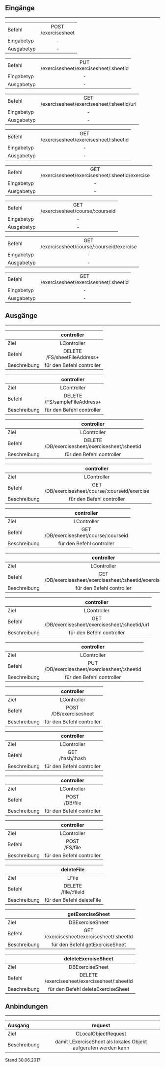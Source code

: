 ## Eingänge
---------------

|||
| :----------- |:-----: |
|Befehl| POST<br>/exercisesheet|
|Eingabetyp| -|
|Ausgabetyp| -|

|||
| :----------- |:-----: |
|Befehl| PUT<br>/exercisesheet/exercisesheet/:sheetid|
|Eingabetyp| -|
|Ausgabetyp| -|

|||
| :----------- |:-----: |
|Befehl| GET<br>/exercisesheet/exercisesheet/:sheetid/url|
|Eingabetyp| -|
|Ausgabetyp| -|

|||
| :----------- |:-----: |
|Befehl| GET<br>/exercisesheet/exercisesheet/:sheetid|
|Eingabetyp| -|
|Ausgabetyp| -|

|||
| :----------- |:-----: |
|Befehl| GET<br>/exercisesheet/exercisesheet/:sheetid/exercise|
|Eingabetyp| -|
|Ausgabetyp| -|

|||
| :----------- |:-----: |
|Befehl| GET<br>/exercisesheet/course/:courseid|
|Eingabetyp| -|
|Ausgabetyp| -|

|||
| :----------- |:-----: |
|Befehl| GET<br>/exercisesheet/course/:courseid/exercise|
|Eingabetyp| -|
|Ausgabetyp| -|

|||
| :----------- |:-----: |
|Befehl| GET<br>/exercisesheet/exercisesheet/:sheetid|
|Eingabetyp| -|
|Ausgabetyp| -|


## Ausgänge
---------------

||controller|
| :----------- |:-----: |
|Ziel| LController|
|Befehl| DELETE<br>/FS/sheetFileAddress+|
|Beschreibung| für den Befehl controller|

||controller|
| :----------- |:-----: |
|Ziel| LController|
|Befehl| DELETE<br>/FS/sampleFileAddress+|
|Beschreibung| für den Befehl controller|

||controller|
| :----------- |:-----: |
|Ziel| LController|
|Befehl| DELETE<br>/DB/exercisesheet/exercisesheet/:sheetid|
|Beschreibung| für den Befehl controller|

||controller|
| :----------- |:-----: |
|Ziel| LController|
|Befehl| GET<br>/DB/exercisesheet/course/:courseid/exercise|
|Beschreibung| für den Befehl controller|

||controller|
| :----------- |:-----: |
|Ziel| LController|
|Befehl| GET<br>/DB/exercisesheet/course/:courseid|
|Beschreibung| für den Befehl controller|

||controller|
| :----------- |:-----: |
|Ziel| LController|
|Befehl| GET<br>/DB/exercisesheet/exercisesheet/:sheetid/exercise|
|Beschreibung| für den Befehl controller|

||controller|
| :----------- |:-----: |
|Ziel| LController|
|Befehl| GET<br>/DB/exercisesheet/exercisesheet/:sheetid/url|
|Beschreibung| für den Befehl controller|

||controller|
| :----------- |:-----: |
|Ziel| LController|
|Befehl| PUT<br>/DB/exercisesheet/exercisesheet/:sheetid|
|Beschreibung| für den Befehl controller|

||controller|
| :----------- |:-----: |
|Ziel| LController|
|Befehl| POST<br>/DB/exercisesheet|
|Beschreibung| für den Befehl controller|

||controller|
| :----------- |:-----: |
|Ziel| LController|
|Befehl| GET<br>/hash/:hash|
|Beschreibung| für den Befehl controller|

||controller|
| :----------- |:-----: |
|Ziel| LController|
|Befehl| POST<br>/DB/file|
|Beschreibung| für den Befehl controller|

||controller|
| :----------- |:-----: |
|Ziel| LController|
|Befehl| POST<br>/FS/file|
|Beschreibung| für den Befehl controller|

||deleteFile|
| :----------- |:-----: |
|Ziel| LFile|
|Befehl| DELETE<br>/file/:fileId|
|Beschreibung| für den Befehl deleteFile|

||getExerciseSheet|
| :----------- |:-----: |
|Ziel| DBExerciseSheet|
|Befehl| GET<br>/exercisesheet/exercisesheet/:sheetId|
|Beschreibung| für den Befehl getExerciseSheet|

||deleteExerciseSheet|
| :----------- |:-----: |
|Ziel| DBExerciseSheet|
|Befehl| DELETE<br>/exercisesheet/exercisesheet/:sheetId|
|Beschreibung| für den Befehl deleteExerciseSheet|


## Anbindungen
---------------

|Ausgang|request|
| :----------- |:-----: |
|Ziel| CLocalObjectRequest|
|Beschreibung| damit LExerciseSheet als lokales Objekt aufgerufen werden kann|


Stand 30.06.2017

